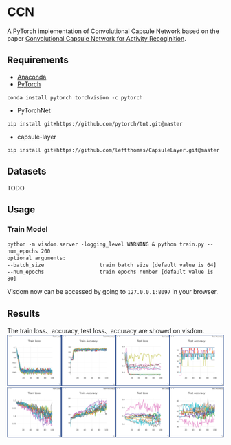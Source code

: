 # CCN
A PyTorch implementation of Convolutional Capsule Network based on the paper [Convolutional Capsule Network for Activity Recoginition]().

## Requirements
- [Anaconda](https://www.anaconda.com/download/)
- [PyTorch](https://pytorch.org)
```
conda install pytorch torchvision -c pytorch
```
- PyTorchNet
```
pip install git+https://github.com/pytorch/tnt.git@master
```
- capsule-layer
```
pip install git+https://github.com/leftthomas/CapsuleLayer.git@master
```

## Datasets
TODO

## Usage
### Train Model
```
python -m visdom.server -logging_level WARNING & python train.py --num_epochs 200
optional arguments:
--batch_size                  train batch size [default value is 64]
--num_epochs                  train epochs number [default value is 80]
```
Visdom now can be accessed by going to `127.0.0.1:8097` in your browser.

## Results
The train loss、accuracy, test loss、accuracy are showed on visdom.
![result](results/mutag.png)
![result](results/ptc.png)

